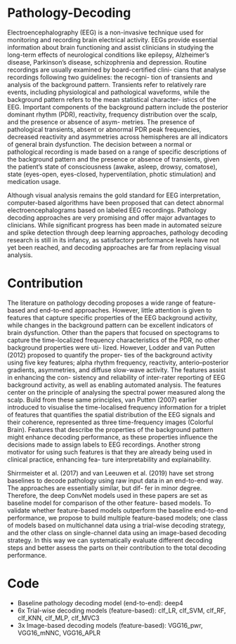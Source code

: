 # Pathology-Decoding

Electroencephalography (EEG) is a non-invasive technique used for
monitoring and recording brain electrical activity. EEGs provide
essential information about brain functioning and assist clinicians
in studying the long-term effects of neurological conditions like
epilepsy, Alzheimer’s disease, Parkinson’s disease, schizophrenia
and depression. Routine recordings are usually examined by board-certified clini-
cians that analyse recordings following two guidelines: the recogni-
tion of transients and analysis of the background pattern. Transients refer to relatively
rare events, including physiological and pathological waveforms,
while the background pattern refers to the mean statistical character-
istics of the EEG. Important components of the background pattern
include the posterior dominant rhythm (PDR), reactivity, frequency
distribution over the scalp, and the presence or absence of asym-
metries. The presence of pathological transients, absent or abnormal
PDR peak frequencies, decreased reactivity and asymmetries across
hemispheres are all indicators of general brain dysfunction. 
The decision between a normal or pathological recording is made based
on a range of specific descriptions of the background pattern and
the presence or absence of transients, given the patient’s state of
consciousness (awake, asleep, drowsy, comatose), state (eyes-open,
eyes-closed, hyperventilation, photic stimulation) and medication
usage. 

Although visual analysis remains the gold standard for EEG
interpretation, computer-based algorithms have been proposed that
can detect abnormal electroencephalograms based on labeled EEG
recordings. Pathology decoding approaches are very promising and
offer major advantages to clinicians. While significant progress has been made in automated seizure
and spike detection through deep learning approaches, pathology
decoding research is still in its infancy, as satisfactory performance
levels have not yet been reached, and decoding approaches are far from replacing visual analysis.


# Contribution 

The literature on pathology decoding proposes a wide range of
feature-based and end-to-end approaches. However, little attention
is given to features that capture specific properties of the EEG
background activity, while changes in the background pattern can
be excellent indicators of brain dysfunction. Other than the papers
that focused on spectograms to capture the time-localized frequency
characteristics of the PDR, no other background properties were uti-
lized. However, Lodder and van Putten (2012) proposed to quantify the proper-
ties of the background activity using five key features; alpha rhythm
frequency, reactivity, anterio–posterior gradients, asymmetries, and
diffuse slow-wave activity. The features assist in enhancing the con-
sistency and reliability of inter-rater reporting of EEG background
activity, as well as enabling automated analysis. The features center
on the principle of analysing the spectral power measured along the
scalp. Build from these same principles, van Putten (2007) earlier
introduced to visualise the time-localised frequency information for
a triplet of features that quantifies the spatial distribution of the EEG
signals and their coherence, represented as three time-frequency
images (Colorful Brain). Features that describe the properties of
the background pattern might enhance decoding performance, as
these properties influence the decisions made to assign labels to
EEG recordings. Another strong motivator for using such features is
that they are already being used in clinical practice, enhancing fea-
ture interpretability and explainability. 

Shirrmeister et al. (2017) and van Leeuwen et al. (2019) have
set strong baselines to decode pathology using raw input data in
an end-to-end way. The approaches are essentially similar, but dif-
fer in minor degree. Therefore, the deep ConvNet models used in these
papers are set as baseline model for comparison of the other feature-
based models. To validate whether feature-based models outperform
the baseline end-to-end performance, we propose to build multiple
feature-based models; one class of models based on multichannel
data using a trial-wise decoding strategy, and the other class on
single-channel data using an image-based decoding strategy. In this
way we can systematically evaluate different decoding steps and
better assess the parts on their contribution to the total decoding
performance. 

# Code

- Baseline pathology decoding model (end-to-end): deep4
- 6x Trial-wise decoding models (feature-based): clf_LR, clf_SVM, clf_RF, clf_KNN, clf_MLP, clf_MVC3
- 3x Image-based decoding models (feature-based): VGG16_pwr, VGG16_mNNC, VGG16_APLR 

